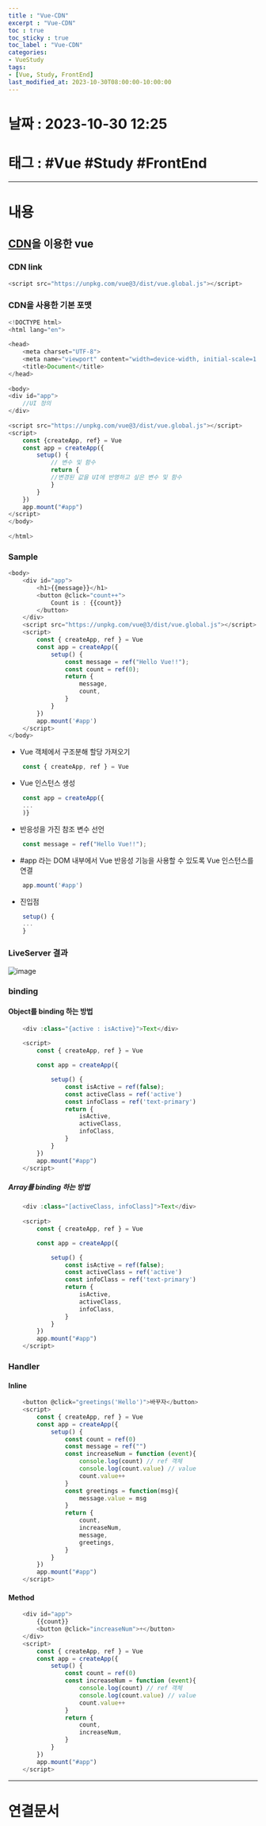 ```yaml
---
title : "Vue-CDN"
excerpt : "Vue-CDN"
toc : true
toc_sticky : true
toc_label : "Vue-CDN"
categories:
- VueStudy
tags:
- [Vue, Study, FrontEnd]
last_modified_at: 2023-10-30T08:00:00-10:00:00
---
```


# 날짜 : 2023-10-30 12:25

# 태그 : #Vue #Study #FrontEnd 
---

# 내용

## [CDN](../../WebCommon/WebCommon-CDN)을 이용한 vue 

### CDN link

```javascript
<script src="https://unpkg.com/vue@3/dist/vue.global.js"></script>
```

### CDN을 사용한 기본 포맷

```javascript
<!DOCTYPE html>  
<html lang="en">  
  
<head>  
    <meta charset="UTF-8">  
    <meta name="viewport" content="width=device-width, initial-scale=1.0">  
    <title>Document</title>  
</head>  
  
<body>  
<div id="app">  
    //UI 정의
</div>  
  
<script src="https://unpkg.com/vue@3/dist/vue.global.js"></script>  
<script>  
    const {createApp, ref} = Vue  
    const app = createApp({  
        setup() {  
		    // 변수 및 함수
            return {  
            //변경된 값을 UI에 반영하고 싶은 변수 및 함수
            }  
        }  
    })  
    app.mount("#app")  
</script>  
</body>  
  
</html>
```

### Sample

```javascript
<body>
    <div id="app">
        <h1>{{message}}</h1>
        <button @click="count++">
            Count is : {{count}}
        </button>
    </div>
    <script src="https://unpkg.com/vue@3/dist/vue.global.js"></script>
    <script>
        const { createApp, ref } = Vue
        const app = createApp({ 
            setup() {
                const message = ref("Hello Vue!!");
                const count = ref(0);
                return {
                    message,
                    count,
                }
            }
        })
        app.mount('#app')
    </script>
</body>
```

-  Vue 객체에서 구조분해 할당 가져오기

```javascript
	const { createApp, ref } = Vue 
```

- Vue 인스턴스 생성

```javascript
	const app = createApp({ 
	...
	)}
```

- 반응성을 가진 참조 변수 선언

```javascript
	const message = ref("Hello Vue!!");
```

- \#app 라는 DOM 내부에서 Vue 반응성 기능을 사용할 수 있도록 Vue 인스턴스를 연결

```javascript
	app.mount('#app')
```

- 진입점

```javascript
	setup() {
	...
	}
```

### LiveServer 결과
  
![image](./../../assets/images/VueCDNSample.png)

### binding

#### Object를 binding 하는 방법

```javascript
	<div :class="{active : isActive}">Text</div>
	
    <script>
        const { createApp, ref } = Vue

        const app = createApp({

            setup() {
                const isActive = ref(false);
                const activeClass = ref('active')
                const infoClass = ref('text-primary')
                return {
                    isActive,
                    activeClass,
                    infoClass,
                }
            }
        })
        app.mount("#app")
    </script>
```

##### Array를 binding 하는 방법

```javascript
	<div :class="[activeClass, infoClass]">Text</div>
    
    <script>
        const { createApp, ref } = Vue

        const app = createApp({

            setup() {
                const isActive = ref(false);
                const activeClass = ref('active')
                const infoClass = ref('text-primary')
                return {
                    isActive,
                    activeClass,
                    infoClass,
                }
            }
        })
        app.mount("#app")
    </script>
```

### Handler

#### Inline

```javascript
	<button @click="greetings('Hello')">바꾸자</button>
	<script>
		const { createApp, ref } = Vue
		const app = createApp({
			setup() {
				const count = ref(0)
				const message = ref("")
				const increaseNum = function (event){
					console.log(count) // ref 객체
					console.log(count.value) // value
					count.value++
				}
				const greetings = function(msg){
					message.value = msg
				}
				return {
					count,
					increaseNum,
					message,
					greetings,
				}
			}
		})
		app.mount("#app")
	</script>
```

#### Method

```javascript
	<div id="app">
		{{count}}
		<button @click="increaseNum">+</button>
	</div>
	<script>
		const { createApp, ref } = Vue
		const app = createApp({
			setup() {
				const count = ref(0)
				const increaseNum = function (event){
					console.log(count) // ref 객체
					console.log(count.value) // value
					count.value++
				}
				return {
					count,
					increaseNum,
				}
			}
		})
		app.mount("#app")
	</script>
```

---

# 연결문서